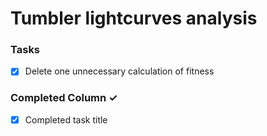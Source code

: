 # Tumbler lightcurves analysis

### Tasks
- [x] Delete one unnecessary calculation of fitness

### Completed Column ✓
- [x] Completed task title
